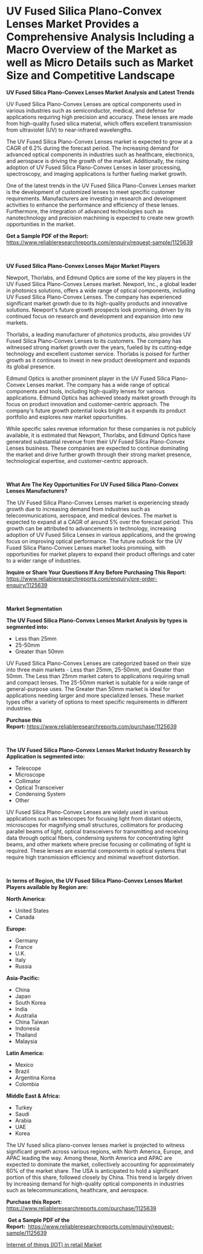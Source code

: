 <p><h1>UV Fused Silica Plano-Convex Lenses Market Provides a Comprehensive Analysis Including a Macro Overview of the Market as well as Micro Details such as Market Size and Competitive Landscape</h1></p><p><strong>UV Fused Silica Plano-Convex Lenses Market Analysis and Latest Trends</strong></p>
<p><p>UV Fused Silica Plano-Convex Lenses are optical components used in various industries such as semiconductor, medical, and defense for applications requiring high precision and accuracy. These lenses are made from high-quality fused silica material, which offers excellent transmission from ultraviolet (UV) to near-infrared wavelengths.</p><p>The UV Fused Silica Plano-Convex Lenses market is expected to grow at a CAGR of 6.2% during the forecast period. The increasing demand for advanced optical components in industries such as healthcare, electronics, and aerospace is driving the growth of the market. Additionally, the rising adoption of UV Fused Silica Plano-Convex Lenses in laser processing, spectroscopy, and imaging applications is further fueling market growth.</p><p>One of the latest trends in the UV Fused Silica Plano-Convex Lenses market is the development of customized lenses to meet specific customer requirements. Manufacturers are investing in research and development activities to enhance the performance and efficiency of these lenses. Furthermore, the integration of advanced technologies such as nanotechnology and precision machining is expected to create new growth opportunities in the market.</p></p>
<p><strong>Get a Sample PDF of the Report:&nbsp;</strong> <a href="https://www.reliableresearchreports.com/enquiry/request-sample/1125639">https://www.reliableresearchreports.com/enquiry/request-sample/1125639</a></p>
<p>&nbsp;</p>
<p><strong>UV Fused Silica Plano-Convex Lenses Major Market Players</strong></p>
<p><p>Newport, Thorlabs, and Edmund Optics are some of the key players in the UV Fused Silica Plano-Convex Lenses market. Newport, Inc., a global leader in photonics solutions, offers a wide range of optical components, including UV Fused Silica Plano-Convex Lenses. The company has experienced significant market growth due to its high-quality products and innovative solutions. Newport's future growth prospects look promising, driven by its continued focus on research and development and expansion into new markets.</p><p>Thorlabs, a leading manufacturer of photonics products, also provides UV Fused Silica Plano-Convex Lenses to its customers. The company has witnessed strong market growth over the years, fueled by its cutting-edge technology and excellent customer service. Thorlabs is poised for further growth as it continues to invest in new product development and expands its global presence.</p><p>Edmund Optics is another prominent player in the UV Fused Silica Plano-Convex Lenses market. The company has a wide range of optical components and tools, including high-quality lenses for various applications. Edmund Optics has achieved steady market growth through its focus on product innovation and customer-centric approach. The company's future growth potential looks bright as it expands its product portfolio and explores new market opportunities.</p><p>While specific sales revenue information for these companies is not publicly available, it is estimated that Newport, Thorlabs, and Edmund Optics have generated substantial revenue from their UV Fused Silica Plano-Convex Lenses business. These companies are expected to continue dominating the market and drive further growth through their strong market presence, technological expertise, and customer-centric approach.</p></p>
<p>&nbsp;</p>
<p><strong>What Are The Key Opportunities For UV Fused Silica Plano-Convex Lenses Manufacturers?</strong></p>
<p><p>The UV Fused Silica Plano-Convex Lenses market is experiencing steady growth due to increasing demand from industries such as telecommunications, aerospace, and medical devices. The market is expected to expand at a CAGR of around 5% over the forecast period. This growth can be attributed to advancements in technology, increasing adoption of UV Fused Silica Lenses in various applications, and the growing focus on improving optical performance. The future outlook for the UV Fused Silica Plano-Convex Lenses market looks promising, with opportunities for market players to expand their product offerings and cater to a wider range of industries.</p></p>
<p><strong>Inquire or Share Your Questions If Any Before Purchasing This Report:</strong> <a href="https://www.reliableresearchreports.com/enquiry/pre-order-enquiry/1125639">https://www.reliableresearchreports.com/enquiry/pre-order-enquiry/1125639</a></p>
<p>&nbsp;</p>
<p><strong>Market Segmentation</strong></p>
<p><strong>The UV Fused Silica Plano-Convex Lenses Market Analysis by types is segmented into:</strong></p>
<p><ul><li>Less than 25mm</li><li>25-50mm</li><li>Greater than 50mm</li></ul></p>
<p><p>UV Fused Silica Plano-Convex Lenses are categorized based on their size into three main markets - Less than 25mm, 25-50mm, and Greater than 50mm. The Less than 25mm market caters to applications requiring small and compact lenses. The 25-50mm market is suitable for a wide range of general-purpose uses. The Greater than 50mm market is ideal for applications needing larger and more specialized lenses. These market types offer a variety of options to meet specific requirements in different industries.</p></p>
<p><strong>Purchase this Report:&nbsp;</strong><a href="https://www.reliableresearchreports.com/purchase/1125639">https://www.reliableresearchreports.com/purchase/1125639</a></p>
<p>&nbsp;</p>
<p><strong>The UV Fused Silica Plano-Convex Lenses Market Industry Research by Application is segmented into:</strong></p>
<p><ul><li>Telescope</li><li>Microscope</li><li>Collimator</li><li>Optical Transceiver</li><li>Condensing System</li><li>Other</li></ul></p>
<p><p>UV Fused Silica Plano-Convex Lenses are widely used in various applications such as telescopes for focusing light from distant objects, microscopes for magnifying small structures, collimators for producing parallel beams of light, optical transceivers for transmitting and receiving data through optical fibers, condensing systems for concentrating light beams, and other markets where precise focusing or collimating of light is required. These lenses are essential components in optical systems that require high transmission efficiency and minimal wavefront distortion.</p></p>
<p>&nbsp;</p>
<p><strong>In terms of Region, the UV Fused Silica Plano-Convex Lenses Market Players available by Region are:</strong></p>
<p>
    <p> <strong> North America: </strong>
        <ul>
            <li>United States</li>
            <li>Canada</li>
        </ul>
        </p> 
    <p> <strong> Europe: </strong>
        <ul>
            <li>Germany</li>
            <li>France</li>
            <li>U.K.</li>
            <li>Italy</li>
            <li>Russia</li>
        </ul>
        </p> 
    <p> <strong> Asia-Pacific: </strong>
        <ul>
            <li>China</li>
            <li>Japan</li>
            <li>South Korea</li>
            <li>India</li>
            <li>Australia</li>
            <li>China Taiwan</li>
            <li>Indonesia</li>
            <li>Thailand</li>
            <li>Malaysia</li>
        </ul>
        </p> 
    <p> <strong> Latin America: </strong>
        <ul>
            <li>Mexico</li>
            <li>Brazil</li>
            <li>Argentina Korea</li>
            <li>Colombia</li>
        </ul>
        </p> 
    <p> <strong> Middle East & Africa: </strong>
        <ul>
            <li>Turkey</li>
            <li>Saudi</li>
            <li>Arabia</li>
            <li>UAE</li>
            <li>Korea</li>
        </ul>
    </p>
    </p>
<p><p>The UV fused silica plano-convex lenses market is projected to witness significant growth across various regions, with North America, Europe, and APAC leading the way. Among these, North America and APAC are expected to dominate the market, collectively accounting for approximately 60% of the market share. The USA is anticipated to hold a significant portion of this share, followed closely by China. This trend is largely driven by increasing demand for high-quality optical components in industries such as telecommunications, healthcare, and aerospace.</p></p>
<p><strong>Purchase this Report: </strong><a href="https://www.reliableresearchreports.com/purchase/1125639">https://www.reliableresearchreports.com/purchase/1125639</a></p>
<p>&nbsp;<strong>Get a Sample PDF of the Report:&nbsp;&nbsp;</strong><a href="https://www.reliableresearchreports.com/enquiry/request-sample/1125639">https://www.reliableresearchreports.com/enquiry/request-sample/1125639</a></p>
<p><strong></strong></p>
<p><p><a href="https://github.com/santosh758595/Market-Research-Report-List-3/blob/main/internet-of-things-iot-in-retail-market.md">Internet of things (IOT) in retail Market</a></p></p>